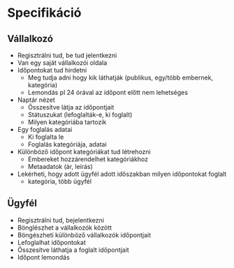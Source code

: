 # Specifikáció
## Vállalkozó
- Regisztrálni tud, be tud jelentkezni
- Van egy saját vállalkozói oldala
- Időpontokat tud hirdetni
  - Meg tudja adni hogy kik láthatják (publikus, egy/több embernek, kategória)
  - Lemondás pl 24 órával az időpont előtt nem lehetséges
- Naptár nézet
  - Összesítve látja az időpontjait
  - Státuszukat (lefoglalták-e, ki foglalt)
  - Milyen kategóriába tartozik
- Egy foglalás adatai
  - Ki foglalta le
  - Foglalás kategóriája, adatai
- Különböző időpont kategóriákat tud létrehozni
  - Embereket hozzárendelhet kategóriákhoz
  - Metaadatok (ár, leírás)
- Lekérheti, hogy adott ügyfél adott időszakban milyen időpontokat foglalt
  - kategória, több ügyfél

## Ügyfél
- Regisztrálni tud, bejelentkezni
- Bönglészhet a vállalkozók között
- Böngészheti különböző vállalkozók időpontjait
- Lefoglalhat időpontokat
- Összesítve láthatja a foglalt időpontjait
- Időpont lemondás

